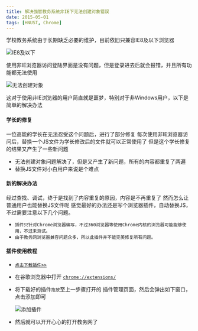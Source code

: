 ```yaml
---
title: 解决强智教务系统非IE下无法创建对象错误
date: 2015-05-01
tags: [HNUST, Chrome]
---
```


学校教务系统由于长期缺乏必要的维护，目前依旧只兼容IE8及以下浏览器

![IE8及以下](/uploads/20150501/jwc.png)

使用非IE浏览器访问登陆界面是没有问题，但是登录进去后就会报错，并且所有功能都无法使用

![无法创建对象](/uploads/20150501/object.png)

这对于使用非IE浏览器的用户简直就是噩梦，特别对于非Windows用户，以下是简单的解决办法

<!-- more -->

#### **学长的修复**

一位高能的学长在无法忍受这个问题后，进行了部分修复
每次使用非IE浏览器访问后，替换一个JS文件为学长修改后的文件就可以正常使用了
但是这个学长修复的结果又产生了一些新问题

* 无法创建对象问题解决了，但是又产生了新问题，所有的内容都重复了两遍
* 替换JS文件对小白用户来说是个难点

#### **新的解决办法**

经过查找、调试，终于是找到了内容重复的原因，内容是不再重复了
然而怎么让普通用户也能替换JS文件呢
感觉最好的办法还是写个浏览器插件，自动替换JS，不过需要注意以下几个问题。

* `插件只针对Chrome浏览器编写，不过360浏览器等使用Chrome内核的浏览器可能能够使用，不过未测试。`
* `由于教务网浏览器兼容问题众多，所以此插件并不能完美修复所有问题。`

#### **插件使用教程**

* [`点击下载插件>>`](/uploads/20150501/湖南科技大学教务处修复插件.crx)

* 在谷歌浏览器中打开 [`chrome://extensions/`](chrome://extensions/)

* 将下载好的插件`拖放`至上一步骤打开的 插件管理页面，然后会弹出如下窗口，点击添加即可

  ![添加插件](/uploads/20150501/add.png)

* 然后就可以开开心心的打开教务网了
